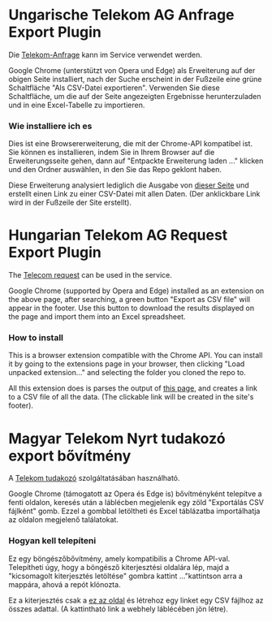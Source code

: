 # Ungarische Telekom AG Anfrage Export Plugin
Die [Telekom-Anfrage](https://www.telekom.hu/lakossagi/tudakozo) kann im Service verwendet werden.

Google Chrome (unterstützt von Opera und Edge) als Erweiterung auf der obigen Seite installiert, nach der Suche erscheint in der Fußzeile eine grüne Schaltfläche "Als CSV-Datei exportieren". Verwenden Sie diese Schaltfläche, um die auf der Seite angezeigten Ergebnisse herunterzuladen und in eine Excel-Tabelle zu importieren.

### Wie installiere ich es
Dies ist eine Browsererweiterung, die mit der Chrome-API kompatibel ist. 
Sie können es installieren, indem Sie in Ihrem Browser auf die Erweiterungsseite gehen, dann auf "Entpackte Erweiterung laden ..." klicken und den Ordner auswählen, in den Sie das Repo geklont haben.

Diese Erweiterung analysiert lediglich die Ausgabe von [dieser Seite](https://www.telekom.hu/lakossagi/tudakozo) und erstellt einen Link zu einer CSV-Datei mit allen Daten. (Der anklickbare Link wird in der Fußzeile der Site erstellt).



# Hungarian Telekom AG Request Export Plugin
The [Telecom request](https://www.telekom.hu/lakossagi/tudakozo) can be used in the service.

Google Chrome (supported by Opera and Edge) installed as an extension on the above page, after searching, a green button "Export as CSV file" will appear in the footer. Use this button to download the results displayed on the page and import them into an Excel spreadsheet.

### How to install
This is a browser extension compatible with the Chrome API. 
You can install it by going to the extensions page in your browser, then clicking "Load unpacked extension…" and selecting the folder you cloned the repo to.

All this extension does is parses the output of [this page](https://www.telekom.hu/lakossagi/tudakozo), and creates a link to a CSV file of all the data. (The clickable link will be created in the site's footer).



# Magyar Telekom Nyrt tudakozó export bővítmény
A [Telekom tudakozó](https://www.telekom.hu/lakossagi/tudakozo) szolgáltatásában használható.

Google Chrome (támogatott az Opera és Edge is) bővítményként telepítve a fenti oldalon, keresés után a láblécben megjelenik egy zöld "Exportálás CSV fájlként" gomb. Ezzel a gombbal letöltheti és Excel táblázatba importálhatja az oldalon megjelenő találatokat.

### Hogyan kell telepíteni
Ez egy böngészőbővítmény, amely kompatibilis a Chrome API-val. 
Telepítheti úgy, hogy a böngésző kiterjesztési oldalára lép, majd a "kicsomagolt kiterjesztés letöltése" gombra kattint ..."kattintson arra a mappára, ahová a repót klónozta.

Ez a kiterjesztés csak a [ez az oldal](https://www.telekom.hu/lakossagi/tudakozo) és létrehoz egy linket egy CSV fájlhoz az összes adattal. (A kattintható link a webhely láblécében jön létre).
